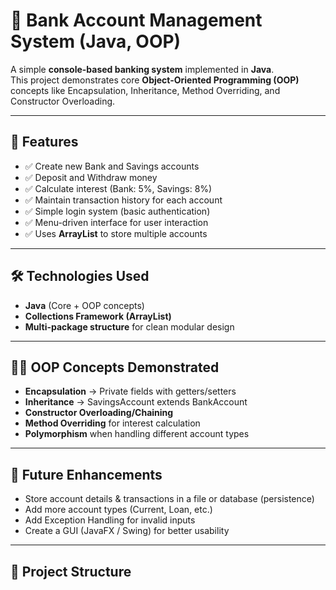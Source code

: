 # 🏦 Bank Account Management System (Java, OOP)

A simple **console-based banking system** implemented in **Java**.  
This project demonstrates core **Object-Oriented Programming (OOP)** concepts like Encapsulation, Inheritance, Method Overriding, and Constructor Overloading.

---

## 📌 Features
- ✅ Create new Bank and Savings accounts  
- ✅ Deposit and Withdraw money  
- ✅ Calculate interest (Bank: 5%, Savings: 8%)  
- ✅ Maintain transaction history for each account  
- ✅ Simple login system (basic authentication)  
- ✅ Menu-driven interface for user interaction  
- ✅ Uses **ArrayList** to store multiple accounts  

---

## 🛠️ Technologies Used
- **Java** (Core + OOP concepts)  
- **Collections Framework (ArrayList)**  
- **Multi-package structure** for clean modular design  

---

## 🧑‍💻 OOP Concepts Demonstrated
- **Encapsulation** → Private fields with getters/setters  
- **Inheritance** → SavingsAccount extends BankAccount  
- **Constructor Overloading/Chaining**  
- **Method Overriding** for interest calculation  
- **Polymorphism** when handling different account types  

---

## 🚀 Future Enhancements
- Store account details & transactions in a file or database (persistence)  
- Add more account types (Current, Loan, etc.)  
- Add Exception Handling for invalid inputs  
- Create a GUI (JavaFX / Swing) for better usability  

---

## 📂 Project Structure
